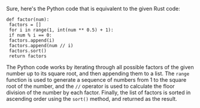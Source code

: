 Sure, here's the Python code that is equivalent to the given Rust code:
```
def factor(num):
 factors = []
 for i in range(1, int(num ** 0.5) + 1):
 if num % i == 0:
 factors.append(i)
 factors.append(num // i)
 factors.sort()
 return factors
```
The Python code works by iterating through all possible factors of the given number up to its square root, and then appending them to a list. The `range` function is used to generate a sequence of numbers from 1 to the square root of the number, and the `//` operator is used to calculate the floor division of the number by each factor. Finally, the list of factors is sorted in ascending order using the `sort()` method, and returned as the result.

